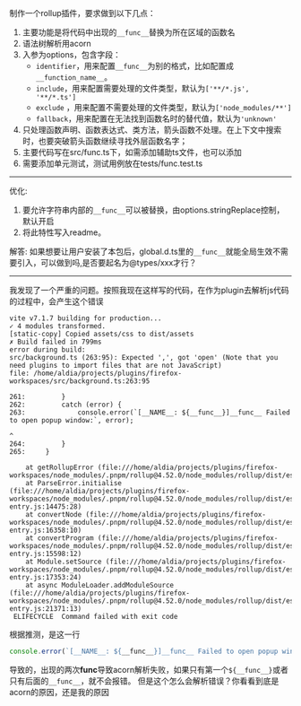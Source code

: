 制作一个rollup插件，要求做到以下几点：

1. 主要功能是将代码中出现的`__func__`替换为所在区域的函数名
2. 语法树解析用acorn
3. 入参为options，包含字段：
   - `identifier`，用来配置`__func__`为别的格式，比如配置成`__function_name__`。
   - `include`，用来配置需要处理的文件类型，默认为`['**/*.js', '**/*.ts']`
   - `exclude` ，用来配置不需要处理的文件类型，默认为`['node_modules/**']`
   - `fallback`，用来配置在无法找到函数名时的替代值，默认为`'unknown'`
4. 只处理函数声明、函数表达式、类方法，箭头函数不处理。在上下文中搜索时，也要突破箭头函数继续寻找外层函数名字；
5. 主要代码写在src/func.ts下，如需添加辅助ts文件，也可以添加
6. 需要添加单元测试，测试用例放在tests/func.test.ts

---

优化:

1.  要允许字符串内部的`__func__`可以被替换，由options.stringReplace控制，默认开启
2.  将此特性写入readme。

解答:
如果想要让用户安装了本包后，global.d.ts里的`__func__`就能全局生效不需要引入，可以做到吗,是否要起名为@types/xxx才行？

---

我发现了一个严重的问题。按照我现在这样写的代码，在作为plugin去解析js代码的过程中，会产生这个错误

```text
vite v7.1.7 building for production...
✓ 4 modules transformed.
[static-copy] Copied assets/css to dist/assets
✗ Build failed in 799ms
error during build:
src/background.ts (263:95): Expected ',', got 'open' (Note that you need plugins to import files that are not JavaScript)
file: /home/aldia/projects/plugins/firefox-workspaces/src/background.ts:263:95

261:         }
262:         catch (error) {
263:             console.error(`[__NAME__: ${__func__}]__func__ Failed to open popup window:`, error);
                                                                                                    ^
264:         }
265:     }

    at getRollupError (file:///home/aldia/projects/plugins/firefox-workspaces/node_modules/.pnpm/rollup@4.52.0/node_modules/rollup/dist/es/shared/parseAst.js:401:41)
    at ParseError.initialise (file:///home/aldia/projects/plugins/firefox-workspaces/node_modules/.pnpm/rollup@4.52.0/node_modules/rollup/dist/es/shared/node-entry.js:14475:28)
    at convertNode (file:///home/aldia/projects/plugins/firefox-workspaces/node_modules/.pnpm/rollup@4.52.0/node_modules/rollup/dist/es/shared/node-entry.js:16358:10)
    at convertProgram (file:///home/aldia/projects/plugins/firefox-workspaces/node_modules/.pnpm/rollup@4.52.0/node_modules/rollup/dist/es/shared/node-entry.js:15598:12)
    at Module.setSource (file:///home/aldia/projects/plugins/firefox-workspaces/node_modules/.pnpm/rollup@4.52.0/node_modules/rollup/dist/es/shared/node-entry.js:17353:24)
    at async ModuleLoader.addModuleSource (file:///home/aldia/projects/plugins/firefox-workspaces/node_modules/.pnpm/rollup@4.52.0/node_modules/rollup/dist/es/shared/node-entry.js:21371:13)
 ELIFECYCLE  Command failed with exit code
```

根据推测，是这一行

```ts
console.error(`[__NAME__: ${__func__}]__func__ Failed to open popup window:`, error);
```

导致的，出现的两次**func**导致acorn解析失败，如果只有第一个`${__func__}`或者只有后面的`__func__`，就不会报错。
但是这个怎么会解析错误？你看看到底是acorn的原因，还是我的原因

